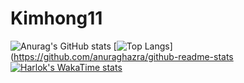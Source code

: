 # Kimhong11

![Anurag's GitHub stats](https://github-readme-stats.vercel.app/api?username=kimhong0111&show_icons=true&theme=outrun)
[![Top Langs](https://github-readme-stats.vercel.app/api/top-langs/?username=kimhong0111)](https://github.com/anuraghazra/github-readme-stats
[![Harlok's WakaTime stats](https://github-readme-stats.vercel.app/api/wakatime?username=ffflabs)](https://github.com/anuraghazra/github-readme-stats)


